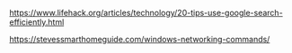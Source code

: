 https://www.lifehack.org/articles/technology/20-tips-use-google-search-efficiently.html

https://stevessmarthomeguide.com/windows-networking-commands/
